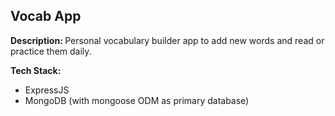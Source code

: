 ## Vocab App

<b>Description: </b> Personal vocabulary builder app to add new words and read or practice them daily.

<b>Tech Stack:</b> 
<ul> 
  <li> ExpressJS</li>
  <li>  MongoDB (with mongoose ODM as primary database) </li> 
</ul>
